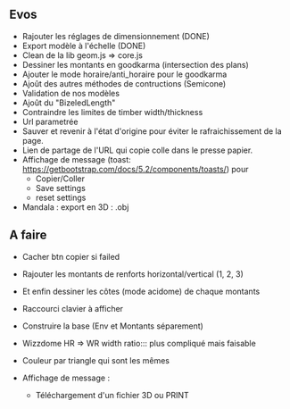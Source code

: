 ## Evos

* Rajouter les réglages de dimensionnement (DONE)
* Export modèle à l'échelle (DONE)
* Clean de la lib geom.js => core.js
* Dessiner les montants en  goodkarma (intersection des plans)
* Ajouter le mode horaire/anti_horaire pour le goodkarma
* Ajoût des autres méthodes de contructions (Semicone)
* Validation de nos modèles
* Ajoût du "BizeledLength" 
* Contraindre les limites de timber width/thickness
* Url parametrée
* Sauver et revenir à l'état d'origine pour éviter le rafraichissement de la page.
* Lien de partage de l'URL qui copie colle dans le presse papier.
* Affichage de message (toast: https://getbootstrap.com/docs/5.2/components/toasts/) pour
  * Copier/Coller
  * Save settings
  * reset settings
* Mandala : export en 3D : .obj


## A faire 

* Cacher btn copier si failed
  
* Rajouter les montants de renforts horizontal/vertical (1, 2, 3)
* Et enfin dessiner les côtes (mode acidome) de chaque montants
* Raccourci clavier à afficher
* Construire la base (Env et Montants séparement)
* Wizzdome HR => WR width ratio::: plus compliqué mais faisable
* Couleur par triangle qui sont les mêmes
* Affichage de message :
    * Téléchargement d'un fichier 3D ou PRINT
  